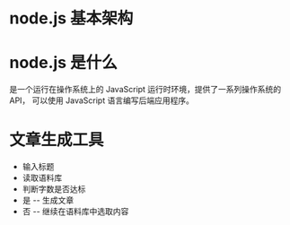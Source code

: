 # node.js 基本架构

# node.js 是什么
是一个运行在操作系统上的 JavaScript 运行时环境，提供了一系列操作系统的 API，
可以使用 JavaScript 语言编写后端应用程序。

# 文章生成工具
- 输入标题
- 读取语料库
- 判断字数是否达标
- 是 -- 生成文章
- 否 -- 继续在语料库中选取内容